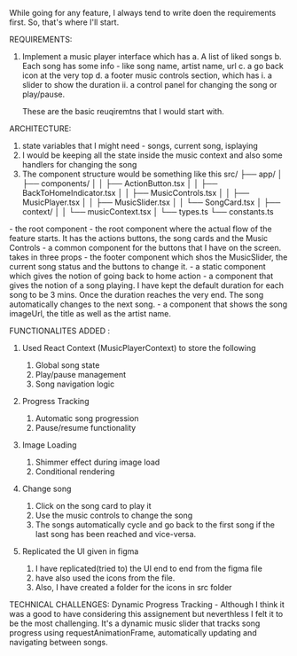 While going for any feature, I always tend to write doen the requirements first. So, that's where I'll start.

REQUIREMENTS:

1. Implement a music player interface which has
   a. A list of liked songs
   b. Each song has some info - like song name, artist name, url
   c. a go back icon at the very top
   d. a footer music controls section, which has
   i. a slider to show the duration
   ii. a control panel for changing the song or play/pause.

   These are the basic reuqiremtns that I would start with.

ARCHITECTURE:

1. state variables that I might need - songs, current song, isplaying
2. I would be keeping all the state inside the music context and also some handlers for changing the song
3. The component structure would be something like this
   src/
   ├── app/
   │ ├── components/
   │ │ ├── ActionButton.tsx
   │ │ ├── BackToHomeIndicator.tsx
   │ │ ├── MusicControls.tsx
   │ │ ├── MusicPlayer.tsx
   │ │ ├── MusicSlider.tsx
   │ │ └── SongCard.tsx
   │ ├── context/
   │ │ └── musicContext.tsx
   │ └── types.ts
   └── constants.ts

<Home /> - the root component
<MusicPlayer /> - the root component where the actual flow of the feature starts. It has the actions buttons, the song cards and the Music Controls
<ActionButton /> - a common component for the buttons that I have on the screen. takes in three props
<MusicControls /> - the footer component which shos the MusicSlider, the current song status and the buttons to change it.
<BackToHomeIndicator /> - a static component which gives the notion of going back to home action
<MusicSlider /> - a component that gives the notion of a song playing. I have kept the default duration for each song to be 3 mins. Once the duration reaches the very end. The song automatically changes to the next song.
<SongCard /> - a component that shows the song imageUrl, the title as well as the artist name.

FUNCTIONALITES ADDED :

1. Used React Context (MusicPlayerContext) to store the following

   1. Global song state
   2. Play/pause management
   3. Song navigation logic

2. Progress Tracking

   1. Automatic song progression
   2. Pause/resume functionality

3. Image Loading

   1. Shimmer effect during image load
   2. Conditional rendering

4. Change song

   1. Click on the song card to play it
   2. Use the music controls to change the song
   3. The songs automatically cycle and go back to the first song if the last song has been reached and vice-versa.

5. Replicated the UI given in figma
   1. I have replicated(tried to) the UI end to end from the figma file
   2. have also used the icons from the file.
   3. Also, I have created a folder for the icons in src folder

TECHNICAL CHALLENGES:
Dynamic Progress Tracking - Although I think it was a good to have considering this assignement but neverthless I felt it to be the most challenging. It's a dynamic music slider that tracks song progress using requestAnimationFrame, automatically updating and navigating between songs.
